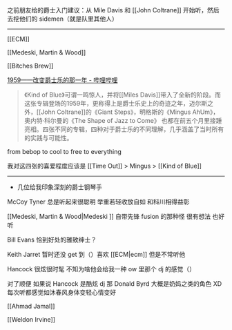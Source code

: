 之前朋友给的爵士入门建议：从 Mile Davis 和 [[John Coltrane]] 开始听，然后去挖他们的 sidemen（就是队里其他人）


---

[[ECM]]

[[Medeski, Martin & Wood]]

[[Bitches Brew]]


[1959——改变爵士乐的那一年 - 哔哩哔哩](https://www.bilibili.com/video/BV1QK4y1n7hu)

>《Kind of Blue》可谓一鸣惊人，并将[[Miles Davis]]带入了全新的阶段。而这张专辑登场的1959年，更称得上是爵士乐史上的奇迹之年，迈尔斯之外，[[John Coltrane]]的《Giant Steps》，明格斯的《Mingus AhUm》，奥内特·科尔曼的《The Shape of Jazz to Come》 也都在前五个月里接踵亮相。四张不同的专辑，四种对于爵士乐的不同理解，几乎涵盖了当时所有的实践与可能性。

from bebop to cool to free to everything

我对这四张的喜爱程度应该是 [[Time Out]] > Mingus > [[Kind of Blue]]


---

- 几位给我印象深刻的爵士钢琴手

McCoy Tyner 总是听起来很聪明 举重若轻收放自如 和科川相得益彰  

[[Medeski, Martin & Wood|Medeski ]] 自带先锋 fusion 的那种怪 很有想法 也好听  

Bill Evans 恰到好处的雅致绅士？  

Keith Jarret 暂时还没 get 到（）喜欢 [[ECM|ecm]] 但是不常听他  

Hancock 很炫很时髦 不知为啥他会给我一种 ow 里那个 dj 的感觉（）  

对了顺便 如果说 Hancock 是酷炫 dj 那 Donald Byrd 大概是奶妈之类的角色 XD 每次听都感觉如沐春风身体变轻心情变好

[[Ahmad Jamal]]

[[Weldon Irvine]]

